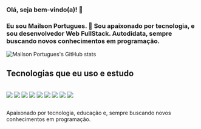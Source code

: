 ### Olá, seja bem-vindo(a)! 👋

### Eu sou Mailson Portugues. 👋 Sou apaixonado por tecnologia, e sou desenvolvedor Web FullStack. Autodidata, sempre buscando novos conhecimentos em programação.

![Mailson Portugues's GitHub stats](https://github-readme-stats.vercel.app/api?username=mailsonportugues&show_icons=true&theme=gruvbox)

## Tecnologias que eu uso e estudo

<div styles="display: inline-block"> <br/>
  <img align="center" alt"HTML5" src="https://img.shields.io/badge/HTML5-E34F26?style=for-the-badge&logo=html5&logoColor=white">
  <img align="center" alt"CSS3" src="https://img.shields.io/badge/CSS3-1572B6?style=for-the-badge&logo=css3&logoColor=white">
  <img align="center" alt"Java" src="https://img.shields.io/badge/Java-ED8B00?style=for-the-badge&logo=openjdk&logoColor=white">
  <img align="center" alt"Javascript" src="https://img.shields.io/badge/JavaScript-323330?style=for-the-badge&logo=javascript&logoColor=F7DF1E">
  <img align="center" alt"C#" src="https://img.shields.io/badge/C%23-239120?style=for-the-badge&logo=c-sharp&logoColor=white">
  <img align="center" alt"Sass" src="https://img.shields.io/badge/Sass-CC6699?style=for-the-badge&logo=sass&logoColor=white">
  <img align="center" alt"Bootstrap" src="https://img.shields.io/badge/Bootstrap-563D7C?style=for-the-badge&logo=bootstrap&logoColor=white">
  <img align="center" alt"MySql" src="https://img.shields.io/badge/MySQL-00000F?style=for-the-badge&logo=mysql&logoColor=white">
  <img align="center" alt"Unity" src="https://img.shields.io/badge/Unity-100000?style=for-the-badge&logo=unity&logoColor=white">
</div> <br/>

Apaixonado por tecnologia, educação e, sempre buscando novos conhecimentos em programação.
